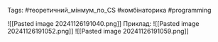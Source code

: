 Tags: #теоретичний_мінмум_по_CS #комбінаторика #programming

![[Pasted image 20241126191040.png]]
Приклад:
![[Pasted image 20241126191052.png]]
![[Pasted image 20241126191059.png]]